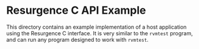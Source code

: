 # Resurgence C API Example
This directory contains an example implementation of a host application using
the Resurgence C interface. It is very similar to the `rvmtest` program, and
can run any program designed to work with `rvmtest`.

